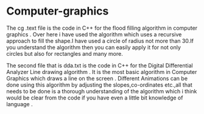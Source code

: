 # Computer-graphics
The cg .text file is the code in C++ for the flood filling algorithm in computer graphics . Over here i have used the algorithm which uses 
a recursive approach to fill the shape.I have used a circle of radius not more than 30.If you understand the algorithm then you can easily
apply it for not only circles but also for rectangles and many more.

The second file that is dda.txt is the code in C++ for the Digital Differential Analyzer Line drawing algorithm . It is the most basic algorithm in Computer Graphics which draws a line on the screen . Different Animations can be done using this algorithm by adjusting the slopes,co-ordinates etc.,all that needs to be done is a thorough understanding of the algorithm which i think would be clear from the code if you have even a little bit knowledge of language .
